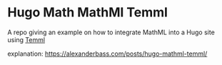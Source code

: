 # Hugo Math MathMl Temml

A repo giving an example on how to integrate MathML into a Hugo site using [Temml](https://temml.org/)

explanation: <https://alexanderbass.com/posts/hugo-mathml-temml/>

